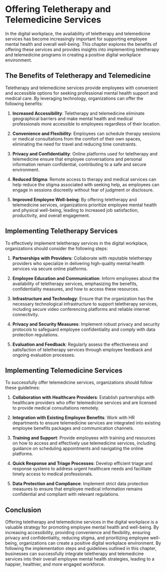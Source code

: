 Offering Teletherapy and Telemedicine Services
==========================================================

In the digital workplace, the availability of teletherapy and telemedicine services has become increasingly important for supporting employee mental health and overall well-being. This chapter explores the benefits of offering these services and provides insights into implementing teletherapy and telemedicine programs in creating a positive digital workplace environment.

The Benefits of Teletherapy and Telemedicine
--------------------------------------------

Teletherapy and telemedicine services provide employees with convenient and accessible options for seeking professional mental health support and medical care. By leveraging technology, organizations can offer the following benefits:

1. **Increased Accessibility**: Teletherapy and telemedicine eliminate geographical barriers and make mental health and medical professionals more accessible to employees regardless of their location.

2. **Convenience and Flexibility**: Employees can schedule therapy sessions or medical consultations from the comfort of their own spaces, eliminating the need for travel and reducing time constraints.

3. **Privacy and Confidentiality**: Online platforms used for teletherapy and telemedicine ensure that employee conversations and personal information remain confidential, contributing to a safe and secure environment.

4. **Reduced Stigma**: Remote access to therapy and medical services can help reduce the stigma associated with seeking help, as employees can engage in sessions discreetly without fear of judgment or disclosure.

5. **Improved Employee Well-being**: By offering teletherapy and telemedicine services, organizations prioritize employee mental health and physical well-being, leading to increased job satisfaction, productivity, and overall engagement.

Implementing Teletherapy Services
---------------------------------

To effectively implement teletherapy services in the digital workplace, organizations should consider the following steps:

1. **Partnerships with Providers**: Collaborate with reputable teletherapy providers who specialize in delivering high-quality mental health services via secure online platforms.

2. **Employee Education and Communication**: Inform employees about the availability of teletherapy services, emphasizing the benefits, confidentiality measures, and how to access these resources.

3. **Infrastructure and Technology**: Ensure that the organization has the necessary technological infrastructure to support teletherapy services, including secure video conferencing platforms and reliable internet connectivity.

4. **Privacy and Security Measures**: Implement robust privacy and security protocols to safeguard employee confidentiality and comply with data protection regulations.

5. **Evaluation and Feedback**: Regularly assess the effectiveness and satisfaction of teletherapy services through employee feedback and ongoing evaluation processes.

Implementing Telemedicine Services
----------------------------------

To successfully offer telemedicine services, organizations should follow these guidelines:

1. **Collaboration with Healthcare Providers**: Establish partnerships with healthcare providers who offer telemedicine services and are licensed to provide medical consultations remotely.

2. **Integration with Existing Employee Benefits**: Work with HR departments to ensure telemedicine services are integrated into existing employee benefits packages and communication channels.

3. **Training and Support**: Provide employees with training and resources on how to access and effectively use telemedicine services, including guidance on scheduling appointments and navigating the online platforms.

4. **Quick Response and Triage Processes**: Develop efficient triage and response systems to address urgent healthcare needs and facilitate timely access to medical professionals.

5. **Data Protection and Compliance**: Implement strict data protection measures to ensure that employee medical information remains confidential and compliant with relevant regulations.

Conclusion
----------

Offering teletherapy and telemedicine services in the digital workplace is a valuable strategy for promoting employee mental health and well-being. By increasing accessibility, providing convenience and flexibility, ensuring privacy and confidentiality, reducing stigma, and prioritizing employee well-being, organizations can create a positive digital workplace environment. By following the implementation steps and guidelines outlined in this chapter, businesses can successfully integrate teletherapy and telemedicine services into their overall employee mental health strategies, leading to a happier, healthier, and more engaged workforce.
